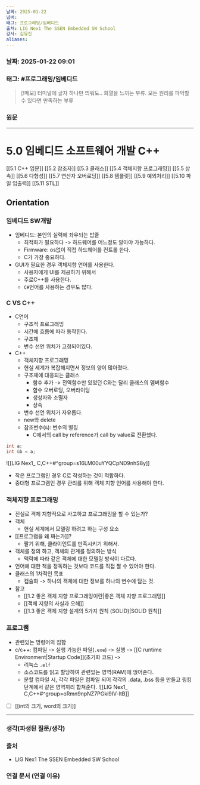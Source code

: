 ```yaml
---
날짜: 2025-01-22
넘버: 
태그: 프로그래밍/임베디드
출처: LIG Nex1 The SSEN Embedded SW School
강사: 김유진
aliases:
---
```

### 날짜:  2025-01-22 09:01

### 태그: #프로그래밍/임베디드

>[!메모]
> 터미널에 글자 하나만 띄워도.. 희열을 느끼는 부류.
> 모든 원리를 파악할 수 있다면 만족하는 부류

### 원문
---
# 5.0 임베디드 소프트웨어 개발 C++
[[5.1 C++ 입문]]
[[5.2 참조자]]
[[5.3 클래스]]
[[5.4 객체지향 프로그래밍]]
[[5.5 상속]]
[[5.6 다형성]]
[[5.7 연산자 오버로딩]]
[[5.8 템플릿]]
[[5.9 예외처리]]
[[5.10 파일 입출력]]
[[5.11 STL]]
## Orientation

### 임베디드 SW개발 
- 임베디드: 본인의 실력에 좌우되는 밥줄
	- 최적화가 필요하다 -> 하드웨어를 어느정도 알아야 가능하다.
	- Firmware: os없이 직접 하드웨어를 컨트롤 한다.
	- C가 가장 중요하다.
- GUI가 필요한 경우 객체지향 언어를 사용한다. 
	- 사용자에게 UI를 제공하기 위해서
	- 주로C++를 사용한다.
	- `C#`언어를 사용하는 경우도 많다.
### C VS C++
- C언어
	- 구조적 프로그래밍 
	- 시간에 흐름에 따라 동작한다.
	- 구조체
	- 변수 선언 위치가 고정되어있다.
- C++
	- 객체지향 프로그래밍
	- 현실 세계가 복잡해지면서 정보의 양이 많아졌다.
	- 구조체에 대응되는 클래스
		- 함수 추가 -> 전역함수만 있었던 C와는 달리 클래스의 멤버함수
		- 함수 오버로딩, 오버라이딩
		- 생성자와 소멸자 
		- 상속
	- 변수 선언 위치가 자유롭다.
	- new와 delete
	- 참조변수(`&`): 변수의 별칭
		- C에서의 call by reference가 call by value로 전환했다.
```c++
int a;
int &b = a;
```
![[LIG Nex1_ C,C++#^group=s16LM00uYYQCpND9nhS8y]]
- 작은 프로그램인 경우 C로 작성하는 것이 적합하다.
- 중대형 프로그램인 경우 관리를 위해 객체 지향 언어를 사용해야 한다.

### 객체지향 프로그래밍
- 진실로 객체 지향적으로 사고하고 프로그래밍을 할 수 있는가?
- 객체
	- 현실 세계에서 모델링 하려고 하는 구성 요소
- [[프로그램을 왜 짜는가]]?
	- 팔기 위해, 클라이언트를 만족시키기 위해서.
- 객체를 정의 하고, 객체의 관계를 정의하는 방식
	- 맥락에 따라 같은 객체에 대한 모델링 방식이 다르다.
- 언어에 대한 책을 정독하는 것보다 코드를 직접 짤 수 있어야 한다.
- 클래스의 1차적인 목표
	- 캡슐화 -> 하나의 객체에 대한 정보를 하나의 변수에 담는 것.
- 참고
	- [[1.2 좋은 객체 지향 프로그래밍이란|좋은 객체 지향 프로그래밍]]
	- [[객체 지향의 사실과 오해]]
	- [[1.3 좋은 객체 지향 설계의 5가지 원칙 (SOLID)|SOLID 원칙]]
### 프로그램
- 관련있는 명령어의 집합
- c/c++: 컴파일 -> 실행 가능한 파일(`.exe`) -> 실행 -> [[C runtime Environment|Startup Code]](초기화 코드) -> 
	- 리눅스 `.elf`
	- 소스코드를 읽고 할당하여 관련있는 영역(RAM)에 얹어준다.
	- 분할 컴파일 시, 각각 파일은 컴파일 되어 각각의 .data, .bss 등을 만들고 링킹 단계에서 같은 영역끼리 합쳐준다.
![[LIG Nex1_ C,C++#^group=oRmn9npNZ7PGki9IV-ltB]]
- [ ] [[int의 크기, word의 크기]]

---
### 생각(파생된 질문/생각)

### 출처
- LIG Nex1 The SSEN Embedded SW School

### 연결 문서 (연결 이유)
